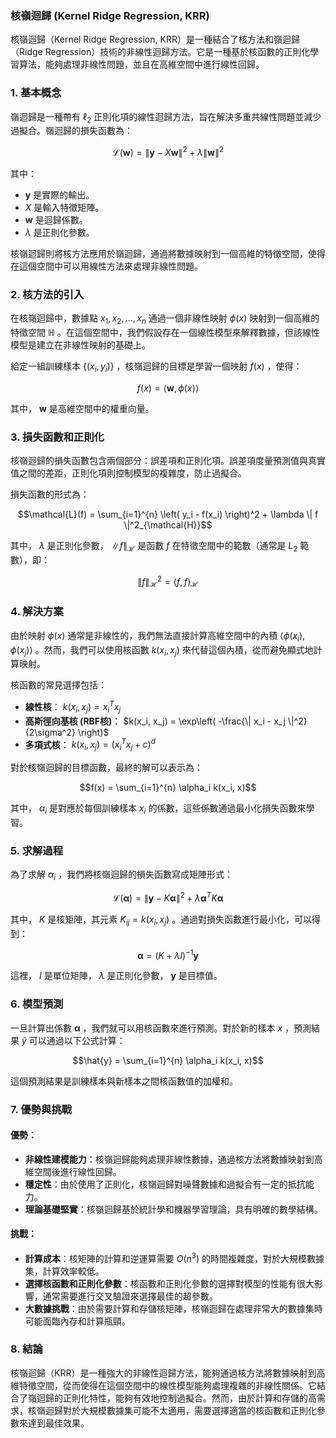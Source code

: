 ### 核嶺迴歸 (Kernel Ridge Regression, KRR)

核嶺迴歸（Kernel Ridge Regression, KRR）是一種結合了核方法和嶺迴歸（Ridge Regression）技術的非線性迴歸方法。它是一種基於核函數的正則化學習算法，能夠處理非線性問題，並且在高維空間中進行線性回歸。

### 1. **基本概念**

嶺迴歸是一種帶有  $`\ell_2`$  正則化項的線性迴歸方法，旨在解決多重共線性問題並減少過擬合。嶺迴歸的損失函數為：


$$\mathcal{L}(\mathbf{w}) = \| \mathbf{y} - X \mathbf{w} \|^2 + \lambda \| \mathbf{w} \|^2$$


其中：
-  $`\mathbf{y}`$  是實際的輸出。
-  $`X`$  是輸入特徵矩陣。
-  $`\mathbf{w}`$  是迴歸係數。
-  $`\lambda`$  是正則化參數。

核嶺迴歸則將核方法應用於嶺迴歸，通過將數據映射到一個高維的特徵空間，使得在這個空間中可以用線性方法來處理非線性問題。

### 2. **核方法的引入**

在核嶺迴歸中，數據點  $`x_1, x_2, \dots, x_n`$  通過一個非線性映射  $`\phi(x)`$  映射到一個高維的特徵空間  $`\mathbb{H}`$ 。在這個空間中，我們假設存在一個線性模型來解釋數據，但該線性模型是建立在非線性映射的基礎上。

給定一組訓練樣本  $`\{ (x_i, y_i) \}`$ ，核嶺迴歸的目標是學習一個映射  $`f(x)`$ ，使得：


$$f(x) = \langle \mathbf{w}, \phi(x) \rangle$$


其中， $`\mathbf{w}`$  是高維空間中的權重向量。

### 3. **損失函數和正則化**

核嶺迴歸的損失函數包含兩個部分：誤差項和正則化項。誤差項度量預測值與真實值之間的差距，正則化項則控制模型的複雜度，防止過擬合。

損失函數的形式為：


$$\mathcal{L}(f) = \sum_{i=1}^{n} \left( y_i - f(x_i) \right)^2 + \lambda \| f \|^2_{\mathcal{H}}$$


其中， $`\lambda`$  是正則化參數， $`\| f \|_{\mathcal{H}}`$  是函數  $`f`$  在特徵空間中的範數（通常是  $`L_2`$  範數），即：


$$\| f \|_{\mathcal{H}}^2 = \langle f, f \rangle_{\mathcal{H}}$$


### 4. **解決方案**

由於映射  $`\phi(x)`$  通常是非線性的，我們無法直接計算高維空間中的內積  $`\langle \phi(x_i), \phi(x_j) \rangle`$ 。然而，我們可以使用核函數  $`k(x_i, x_j)`$  來代替這個內積，從而避免顯式地計算映射。

核函數的常見選擇包括：
- **線性核**： $`k(x_i, x_j) = x_i^T x_j`$ 
- **高斯徑向基核 (RBF核)**： $`k(x_i, x_j) = \exp\left( -\frac{\| x_i - x_j \|^2}{2\sigma^2} \right)`$ 
- **多項式核**： $`k(x_i, x_j) = (x_i^T x_j + c)^d`$ 

對於核嶺迴歸的目標函數，最終的解可以表示為：


$$f(x) = \sum_{i=1}^{n} \alpha_i k(x_i, x)$$


其中， $`\alpha_i`$  是對應於每個訓練樣本  $`x_i`$  的係數，這些係數通過最小化損失函數來學習。

### 5. **求解過程**

為了求解  $`\alpha_i`$ ，我們將核嶺迴歸的損失函數寫成矩陣形式：


$$\mathcal{L}(\boldsymbol{\alpha}) = \| \mathbf{y} - K \boldsymbol{\alpha} \|^2 + \lambda \boldsymbol{\alpha}^T K \boldsymbol{\alpha}$$


其中， $`K`$  是核矩陣，其元素  $`K_{ij} = k(x_i, x_j)`$ 。通過對損失函數進行最小化，可以得到：


$$\boldsymbol{\alpha} = (K + \lambda I)^{-1} \mathbf{y}$$


這裡， $`I`$  是單位矩陣， $`\lambda`$  是正則化參數， $`\mathbf{y}`$  是目標值。

### 6. **模型預測**

一旦計算出係數  $`\boldsymbol{\alpha}`$ ，我們就可以用核函數來進行預測。對於新的樣本  $`x`$ ，預測結果  $`\hat{y}`$  可以通過以下公式計算：


$$\hat{y} = \sum_{i=1}^{n} \alpha_i k(x_i, x)$$


這個預測結果是訓練樣本與新樣本之間核函數值的加權和。

### 7. **優勢與挑戰**

#### 優勢：
- **非線性建模能力**：核嶺迴歸能夠處理非線性數據，通過核方法將數據映射到高維空間後進行線性回歸。
- **穩定性**：由於使用了正則化，核嶺迴歸對噪聲數據和過擬合有一定的抵抗能力。
- **理論基礎堅實**：核嶺迴歸基於統計學和機器學習理論，具有明確的數學結構。

#### 挑戰：
- **計算成本**：核矩陣的計算和逆運算需要  $`O(n^3)`$  的時間複雜度，對於大規模數據集，計算效率較低。
- **選擇核函數和正則化參數**：核函數和正則化參數的選擇對模型的性能有很大影響，通常需要進行交叉驗證來選擇最佳的超參數。
- **大數據挑戰**：由於需要計算和存儲核矩陣，核嶺迴歸在處理非常大的數據集時可能面臨內存和計算瓶頸。

### 8. **結論**

核嶺迴歸（KRR）是一種強大的非線性迴歸方法，能夠通過核方法將數據映射到高維特徵空間，從而使得在這個空間中的線性模型能夠處理複雜的非線性關係。它結合了嶺迴歸的正則化特性，能夠有效地控制過擬合。然而，由於計算和存儲的高需求，核嶺迴歸對於大規模數據集可能不太適用，需要選擇適當的核函數和正則化參數來達到最佳效果。